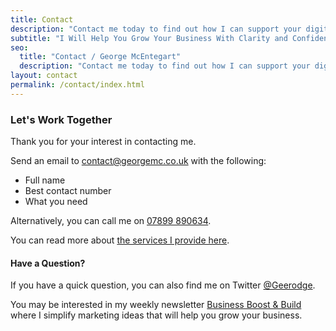 ```yaml
---
title: Contact
description: "Contact me today to find out how I can support your digital marketing strategy and grow your business."
subtitle: "I Will Help You Grow Your Business With Clarity and Confidence"
seo:
  title: "Contact / George McEntegart"
  description: "Contact me today to find out how I can support your digital marketing strategy and grow your business."
layout: contact
permalink: /contact/index.html
---
```


### Let's Work Together

Thank you for your interest in contacting me.

Send an email to [contact@georgemc.co.uk](mailto:contact@georgemc.co.uk) with the following:

- Full name
- Best contact number
- What you need

Alternatively, you can call me on [07899 890634](tel:07899890634).

You can read more about [the services I provide here](/consulting).

#### Have a Question?

If you have a quick question, you can also find me on Twitter [@Geerodge](https://twitter.com/geerodge).

You may be interested in my weekly newsletter [Business Boost & Build](/newsletter) where I simplify marketing ideas that will help you grow your business.
